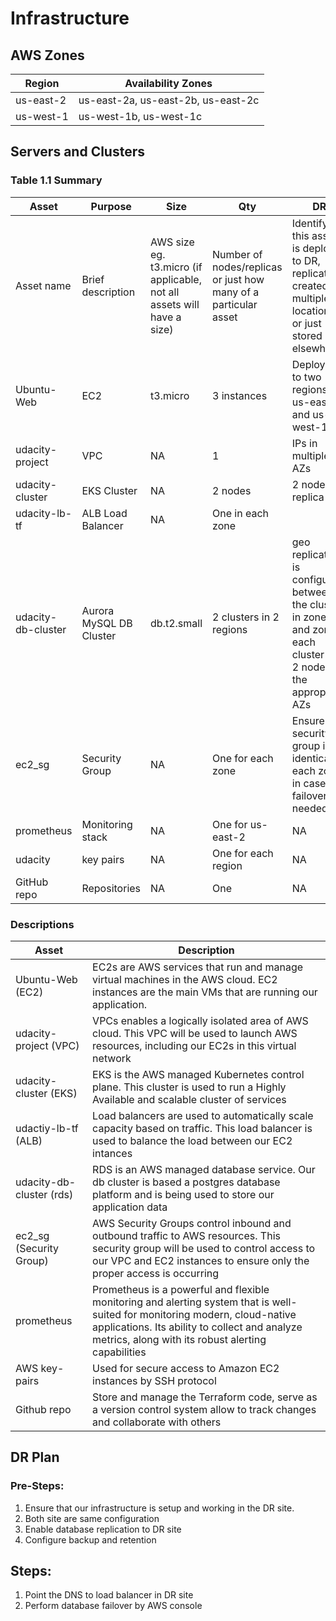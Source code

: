 # Infrastructure

## AWS Zones
| Region | Availability Zones   |
|--------|----------------------|
| us-east-2|us-east-2a, us-east-2b, us-east-2c|
| us-west-1|us-west-1b, us-west-1c|

## Servers and Clusters

### Table 1.1 Summary
| Asset      | Purpose           | Size                                                                   | Qty                                                             | DR                                                                                                           |
|------------|-------------------|------------------------------------------------------------------------|-----------------------------------------------------------------|--------------------------------------------------------------------------------------------------------------|
| Asset name | Brief description | AWS size eg. t3.micro (if applicable, not all assets will have a size) | Number of nodes/replicas or just how many of a particular asset | Identify if this asset is deployed to DR, replicated, created in multiple locations or just stored elsewhere |
| Ubuntu-Web | EC2 | t3.micro | 3 instances | Deployed to two regions, us-east-2 and us-west-1 |
| udacity-project | VPC | NA | 1 | IPs in multiple AZs |
| udacity-cluster | EKS Cluster | NA | 2 nodes | 2 node replica set |
| udacity-lb-tf | ALB Load Balancer | NA | One in each zone  |  |
| udacity-db-cluster | Aurora MySQL DB Cluster | db.t2.small | 2 clusters in 2 regions | geo replication is configured between the cluster in zone1 and zone2, each cluster has 2 nodes in the appropriate AZs |
| ec2_sg | Security Group | NA | One for each zone | Ensure this security group is identical in each zone in case a failover is needed |
| prometheus | Monitoring stack | NA | One for us-east-2 | NA |
| udacity | key pairs | NA | One for each region | NA |
| GitHub repo | Repositories | NA | One | NA |

### Descriptions
| Asset     | Description                                              |
|-----------|----------------------------------------------------------|
| Ubuntu-Web (EC2) | EC2s are AWS services that run and manage virtual machines in the AWS cloud. EC2 instances are the main VMs that are running our application.|
| udacity-project (VPC) | VPCs enables a logically isolated area of AWS cloud.  This VPC will be used to launch AWS resources, including our EC2s in this virtual network |
| udacity-cluster (EKS) | EKS is the AWS managed Kubernetes control plane.  This cluster is used to run a Highly Available and scalable cluster of services |
| udactiy-lb-tf (ALB)| Load balancers are used to automatically scale capacity based on traffic.  This load balancer is used to balance the load between our EC2 intances |
| udacity-db-cluster (rds) | RDS is an AWS managed database service. Our db cluster is based a postgres database platform and is being used to store our application data | 
| ec2_sg (Security Group) | AWS Security Groups control inbound and outbound traffic to AWS resources.  This security group will be used to control access to our VPC and EC2 instances to ensure only the proper access is occurring |
| prometheus | Prometheus is a powerful and flexible monitoring and alerting system that is well-suited for monitoring modern, cloud-native applications. Its ability to collect and analyze metrics, along with its robust alerting capabilities |
| AWS key-pairs | Used for secure access to Amazon EC2 instances by SSH protocol |
| Github repo | Store and manage the Terraform code, serve as a version control system allow to track changes and collaborate with others |

## DR Plan
### Pre-Steps:
1) Ensure that our infrastructure is setup and working in the DR site.
2) Both site are same configuration
3) Enable database replication to DR site
4) Configure backup and retention


## Steps:
1) Point the DNS to load balancer in DR site
2) Perform database failover by AWS console
